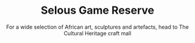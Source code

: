 ---
layout: destination
category: private-safari
permalink: /:categories/:title/
title: Selous Game Reserve
subtitle: "For a wide selection of African art, sculptures and artefacts, head to The Cultural Heritage craft mall"

sys:
  icon: 🏞️ 
  circuit: Northen Circuit
  review: "For a wide selection of African art 🏺, sculptures and 🖼️ artefacts 📿, head to The Cultural Heritage craft mall"
  price: N/A
  best_time: 🌞 June to October
  accommodation:
    five_star: "N/A"
    mid_star: "N/A" 
    camp: "N/A"
  image:
    alt: Selous Game Reserve
    url: "./img/uploads/cultural-heritage-bango-kibokoland-adventures.jpg"

image_corousel:
  - image: "./img/uploads/cultural-heritage-culture-inside-chamber-kibokoland-adventures.jpg"
  - image: "./img/uploads/cultural-heritage-culture-building-kibokoland-adventures.jpg"
  - image: "./img/uploads/cultural-heritage-culture-building-kibokoland-adventures.jpg"
  - image: "./img/uploads/cultural-heritage-bango-kibokoland-adventures.jpg"

overview:


  intro:
    - paragraph: "Selous national park is located in the southern part of Tanzania. Its Africa’s largest game reserve. The beauty of the park matches with its quality due to activities done in the park like boating walking and flying camps with standard game driving. It’s best for family safaris and honeymooners holiday. "

    - paragraph: "The park is visited by large number of visitors just of how it’s beautified. In the Northern section it has a channel of water passing like lagoons that run off Rufiji River. And these help the animals during dry season and wet season. Other rivers and lakes found are also used to save the life of wild animals in the park." 

    - paragraph: "Selous Game Park is Africa’s largest wildlife reserve and home to large herds of elephants, buffaloes, crocodiles, hippos, wild dogs, last remaining black rhinos, hippos, wild dogs, and many bird species. Bisecting it is the Rufiji River which cuts a path past woodlands, grasslands and stands of borassus palm, and provides unparalleled water based wildlife watching." 
  
  tour_details:
    when: "open for tours and activities 9am - 4.30pm every day of the year"
    duration: "4 Hours"
    language: "English"
    price_includes: "includes visit guided and transport."
    transport: "Toyota Landcruiser."
    itinerary: "Arusha > moshi > northwest Mt. Kilimanjaro"

  setting:
    activities: "Game driving, Bird watching, Boating"
    hashtags: >
      "huge park #️⃣  lagoons and rivers #️⃣  palm trees"
  included:
    - item: All meals
    - item: Accommodation
    - item: Transport
    - item: Park fees


  excluded:
    - item: Personal items
    - item: Alcoholic beverages



  remarks:
    - note: This tour involves some walking so wear comfortable shoes.
    - note: This is not a wheelchair accessible tour.


experience:
  what_to_see:
    - paragraph: "<b>Bird watching and wildlife</b> It is hosted to over than 350 birds and reptiles, species for plant is over 2000 as well as a wide range of life. Elephants in the continent are about 110,000 in the continent. And the number reduced due to historical fact from about 30,000 to 50,000 is known from having being brought about by the “Ivory war” , of the late 70’s and early 80’s. It brought an effect in the number of the elephants. <br> Apart from being famous in elephants, rhinos and hippo, Selous game has vast of various animals like brindled gnu, Nyasaland gnu, sable antelope, eland, greater kudu, waterbuck, hartebeest,  zebras, giraffe, reedbuck, warthog, spotted hyena, lion, leopard, hunting dog and huge number of buffalo."

    - paragraph: "A Walk tour Selous permits a walk tour in the probe to see the real naturality of super creation. And you will get a chance to see these animals’ face to face buffalo, lion on foot and elephant. Usually its for 12years to 16 years and above for Lake Manze and impala."


    - paragraph: "Game drive Towards dry season thus when game drives are rather truly rewarding as many large animals gather around five lakes. Some of Selous offer overnight camps excursions which involve sleeping out in an exalted mosquito net in the middle of the bush."

  
expect:
  video: 
    url: <iframe width="560" height="315" src="https://www.youtube.com/embed/Ynf67DbR9yk" frameborder="0" allow="accelerometer; autoplay; encrypted-media; gyroscope; picture-in-picture" allowfullscreen></iframe>

itinerary:
  - paragraph: "On your arrival in northern Tanzania, we recommend spending 1 or 2 nights in the suburbs of Arusha to unwind but also to give you an opportunity to experience the rich historical and cultural heritage of this diverse city. The town is located at the base of Mount Meru offering endless vistas of this iconic highland, as well as the roof of Africa -- Mount Kilimanjaro."
  

remarks:
  - paragraph: Book in advance, since this is one of our most popular day tours. The tour runs six days a week, so you can easily fit it intro your Town Tour itinerary .

  - paragraph: This can be encouporated in other packeges too, please create your bucket list and send it to us to we can create you a quote!



---